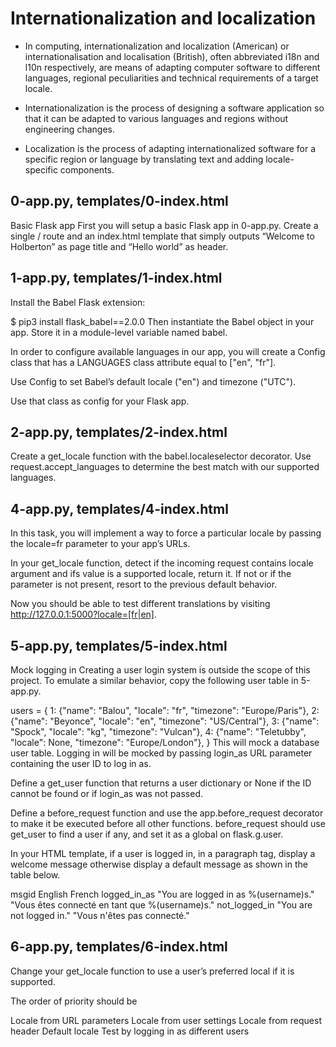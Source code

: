 # Internationalization and localization
* In computing, internationalization and localization (American) or internationalisation and localisation (British), often abbreviated i18n and l10n respectively, are means of adapting computer software to different languages, regional peculiarities and technical requirements of a target locale.

* Internationalization is the process of designing a software application so that it can be adapted to various languages and regions without engineering changes.
* Localization is the process of adapting internationalized software for a specific region or language by translating text and adding locale-specific components.
## 0-app.py, templates/0-index.html
Basic Flask app
First you will setup a basic Flask app in 0-app.py. Create a single / route and an index.html template that simply outputs “Welcome to Holberton” as page title and “Hello world” as header.
## 1-app.py, templates/1-index.html
Install the Babel Flask extension:

$ pip3 install flask_babel==2.0.0
Then instantiate the Babel object in your app. Store it in a module-level variable named babel.

In order to configure available languages in our app, you will create a Config class that has a LANGUAGES class attribute equal to ["en", "fr"].

Use Config to set Babel’s default locale ("en") and timezone ("UTC").

Use that class as config for your Flask app.
## 2-app.py, templates/2-index.html
Create a get_locale function with the babel.localeselector decorator. Use request.accept_languages to determine the best match with our supported languages.
## 4-app.py, templates/4-index.html
In this task, you will implement a way to force a particular locale by passing the locale=fr parameter to your app’s URLs.

In your get_locale function, detect if the incoming request contains locale argument and ifs value is a supported locale, return it. If not or if the parameter is not present, resort to the previous default behavior.

Now you should be able to test different translations by visiting http://127.0.0.1:5000?locale=[fr|en].
## 5-app.py, templates/5-index.html
Mock logging in
Creating a user login system is outside the scope of this project. To emulate a similar behavior, copy the following user table in 5-app.py.

users = {
    1: {"name": "Balou", "locale": "fr", "timezone": "Europe/Paris"},
    2: {"name": "Beyonce", "locale": "en", "timezone": "US/Central"},
    3: {"name": "Spock", "locale": "kg", "timezone": "Vulcan"},
    4: {"name": "Teletubby", "locale": None, "timezone": "Europe/London"},
}
This will mock a database user table. Logging in will be mocked by passing login_as URL parameter containing the user ID to log in as.

Define a get_user function that returns a user dictionary or None if the ID cannot be found or if login_as was not passed.

Define a before_request function and use the app.before_request decorator to make it be executed before all other functions. before_request should use get_user to find a user if any, and set it as a global on flask.g.user.

In your HTML template, if a user is logged in, in a paragraph tag, display a welcome message otherwise display a default message as shown in the table below.

msgid	English	French
logged_in_as	"You are logged in as %(username)s."	"Vous êtes connecté en tant que %(username)s."
not_logged_in	"You are not logged in."	"Vous n'êtes pas connecté."
## 6-app.py, templates/6-index.html
Change your get_locale function to use a user’s preferred local if it is supported.

The order of priority should be

Locale from URL parameters
Locale from user settings
Locale from request header
Default locale
Test by logging in as different users
